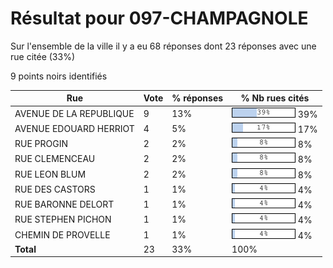 # Résultat pour 097-CHAMPAGNOLE

Sur l'ensemble de la ville il y a eu 68 réponses dont 23 réponses avec une rue citée (33%)

9 points noirs identifiés

| Rue | Vote | % réponses | % Nb rues cités|
|-----|------|------------|----------------|
| AVENUE DE LA REPUBLIQUE | 9 | 13% | <img src="../../img/bar_39.gif" />&nbsp;39%|
| AVENUE EDOUARD HERRIOT | 4 | 5% | <img src="../../img/bar_17.gif" />&nbsp;17%|
| RUE PROGIN | 2 | 2% | <img src="../../img/bar_8.gif" />&nbsp;8%|
| RUE CLEMENCEAU | 2 | 2% | <img src="../../img/bar_8.gif" />&nbsp;8%|
| RUE LEON BLUM | 2 | 2% | <img src="../../img/bar_8.gif" />&nbsp;8%|
| RUE DES CASTORS | 1 | 1% | <img src="../../img/bar_4.gif" />&nbsp;4%|
| RUE BARONNE DELORT | 1 | 1% | <img src="../../img/bar_4.gif" />&nbsp;4%|
| RUE STEPHEN PICHON | 1 | 1% | <img src="../../img/bar_4.gif" />&nbsp;4%|
| CHEMIN DE PROVELLE | 1 | 1% | <img src="../../img/bar_4.gif" />&nbsp;4%|
| **Total** | 23 | 33% | 100%|
